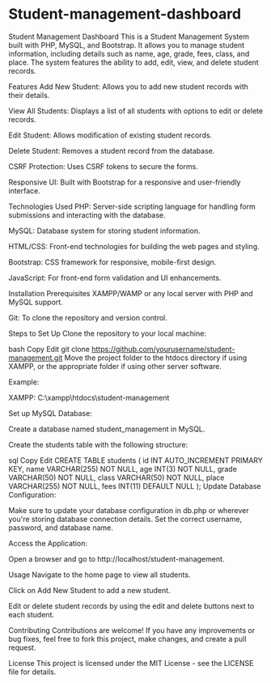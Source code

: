 # Student-management-dashboard
Student Management Dashboard
This is a Student Management System built with PHP, MySQL, and Bootstrap. It allows you to manage student information, including details such as name, age, grade, fees, class, and place. The system features the ability to add, edit, view, and delete student records.

Features
Add New Student: Allows you to add new student records with their details.

View All Students: Displays a list of all students with options to edit or delete records.

Edit Student: Allows modification of existing student records.

Delete Student: Removes a student record from the database.

CSRF Protection: Uses CSRF tokens to secure the forms.

Responsive UI: Built with Bootstrap for a responsive and user-friendly interface.

Technologies Used
PHP: Server-side scripting language for handling form submissions and interacting with the database.

MySQL: Database system for storing student information.

HTML/CSS: Front-end technologies for building the web pages and styling.

Bootstrap: CSS framework for responsive, mobile-first design.

JavaScript: For front-end form validation and UI enhancements.

Installation
Prerequisites
XAMPP/WAMP or any local server with PHP and MySQL support.

Git: To clone the repository and version control.

Steps to Set Up
Clone the repository to your local machine:

bash
Copy
Edit
git clone https://github.com/yourusername/student-management.git
Move the project folder to the htdocs directory if using XAMPP, or the appropriate folder if using other server software.

Example:

XAMPP: C:\xampp\htdocs\student-management

Set up MySQL Database:

Create a database named student_management in MySQL.

Create the students table with the following structure:

sql
Copy
Edit
CREATE TABLE students (
    id INT AUTO_INCREMENT PRIMARY KEY,
    name VARCHAR(255) NOT NULL,
    age INT(3) NOT NULL,
    grade VARCHAR(50) NOT NULL,
    class VARCHAR(50) NOT NULL,
    place VARCHAR(255) NOT NULL,
    fees INT(11) DEFAULT NULL
);
Update Database Configuration:

Make sure to update your database configuration in db.php or wherever you're storing database connection details. Set the correct username, password, and database name.

Access the Application:

Open a browser and go to http://localhost/student-management.

Usage
Navigate to the home page to view all students.

Click on Add New Student to add a new student.

Edit or delete student records by using the edit and delete buttons next to each student.

Contributing
Contributions are welcome! If you have any improvements or bug fixes, feel free to fork this project, make changes, and create a pull request.

 License
 This project is licensed under the MIT License - see the LICENSE file for details.
